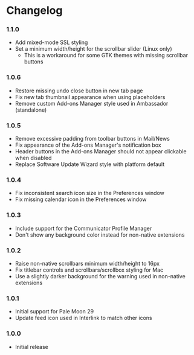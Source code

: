 # Changelog

### 1.1.0
- Add mixed-mode SSL styling
- Set a minimum width/height for the scrollbar slider (Linux only)
  * This is a workaround for some GTK themes with missing scrollbar buttons

### 1.0.6
- Restore missing undo close button in new tab page
- Fix new tab thumbnail appearance when using placeholders
- Remove custom Add-ons Manager style used in Ambassador (standalone)

### 1.0.5
- Remove excessive padding from toolbar buttons in Mail/News
- Fix appearance of the Add-ons Manager's notification box
- Header buttons in the Add-ons Manager should not appear clickable when disabled
- Replace Software Update Wizard style with platform default

### 1.0.4
- Fix inconsistent search icon size in the Preferences window
- Fix missing calendar icon in the Preferences window

### 1.0.3
- Include support for the Communicator Profile Manager
- Don't show any background color instead for non-native extensions

### 1.0.2
- Raise non-native scrollbars minimum width/height to 16px
- Fix titlebar controls and scrollbars/scrollbox styling for Mac
- Use a slightly darker background for the warning used in non-native extensions

### 1.0.1
- Initial support for Pale Moon 29
- Update feed icon used in Interlink to match other icons

### 1.0.0
- Initial release